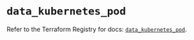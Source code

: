 # `data_kubernetes_pod`

Refer to the Terraform Registry for docs: [`data_kubernetes_pod`](https://registry.terraform.io/providers/hashicorp/kubernetes/2.38.0/docs/data-sources/pod).
